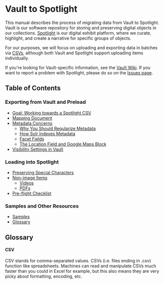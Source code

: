 # Vault to Spotlight

This manual describes the process of migrating data from Vault to Spotlight. Vault is our software repository for storing and preserving digital objects in our collections. [Spotlight](https://exhibits.library.uvic.ca/) is our digital exhibit platform, where we curate, highlight, and create a narrative for specific groups of objects.

For our purposes, we will focus on uploading and exporting data in batches via [CSVs](#csv), although both Vault and Spotlight support uploading items individually.

If you're looking for Vault-specific information, see the [Vault Wiki](https://github.com/UVicLibrary/Vault/wiki). If you want to report a problem with Spotlight, please do so on the [Issues page](https://github.com/UVicLibrary/Spotlight2_custom/issues).

## Table of Contents

### Exporting from Vault and Preload
* [Goal: Working towards a Spotlight CSV]()
* [Mapping Document]()
* [Metadata Concerns]()
  * [Why You Should Regularize Metadata]()
  * [How Solr Indexes Metadata]()
  * [Facet Fields]()
  * [The Location Field and Google Maps Block]()
* [Visibility Settings in Vault]()

### Loading into Spotlight
* [Preserving Special Characters]()
* [Non-image Items]()
  * [Videos]()
  * [PDFs]()
* [Pre-flight Checklist]()

### Samples and Other Resources
* [Samples]()
* [Glossary](#glossary)

## Glossary

#### CSV
CSV stands for comma-separated values. CSVs (i.e. files ending in .csv) function like spreadsheets. Machines can read and manipulate CSVs much faster than you could in Excel for example, but this also means they are very picky about formatting, encoding, etc.
